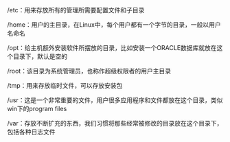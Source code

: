 /etc：用来存放所有的管理所需要配置文件和子目录

/home：用户的主目录，在Linux中，每个用户都有一个字节的目录，一般以用户名命名

/opt：给主机额外安装软件所摆放的目录，比如安装一个ORACLE数据库就放在这个目录下，默认是空的

/root：该目录为系统管理员，也称作超级权限者的用户主目录

/tmp：用来存放临时文件，可以存放安装包

/usr：这是一个非常重要的文件，用户很多应用程序和文件都放在这个目录，类似win下的program files

/var：存放不断扩充的东西，我们习惯将那些经常被修改的目录放在这个目录下，包括各种日志文件